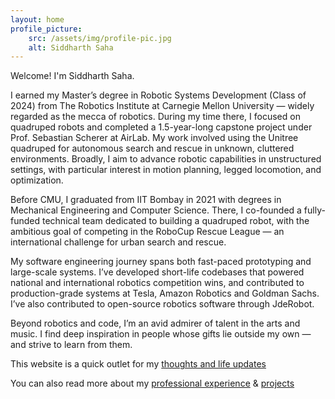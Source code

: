 ```yaml
---
layout: home
profile_picture:
    src: /assets/img/profile-pic.jpg
    alt: Siddharth Saha
---
```


Welcome! I'm Siddharth Saha.

I earned my Master’s degree in Robotic Systems Development (Class of 2024) from The Robotics Institute at Carnegie Mellon University — widely regarded as the mecca of robotics. During my time there, I focused on quadruped robots and completed a 1.5-year-long capstone project under Prof. Sebastian Scherer at AirLab. My work involved using the Unitree quadruped for autonomous search and rescue in unknown, cluttered environments. Broadly, I aim to advance robotic capabilities in unstructured settings, with particular interest in motion planning, legged locomotion, and optimization.

Before CMU, I graduated from IIT Bombay in 2021 with degrees in Mechanical Engineering and Computer Science. There, I co-founded a fully-funded technical team dedicated to building a quadruped robot, with the ambitious goal of competing in the RoboCup Rescue League — an international challenge for urban search and rescue.

My software engineering journey spans both fast-paced prototyping and large-scale systems. I’ve developed short-life codebases that powered national and international robotics competition wins, and contributed to production-grade systems at Tesla, Amazon Robotics and Goldman Sachs. I’ve also contributed to open-source robotics software through JdeRobot.

Beyond robotics and code, I’m an avid admirer of talent in the arts and music. I find deep inspiration in people whose gifts lie outside my own — and strive to learn from them.

This website is a quick outlet for my [thoughts and life updates](blog)

You can also read more about my [professional experience](work) & [projects](project)  
